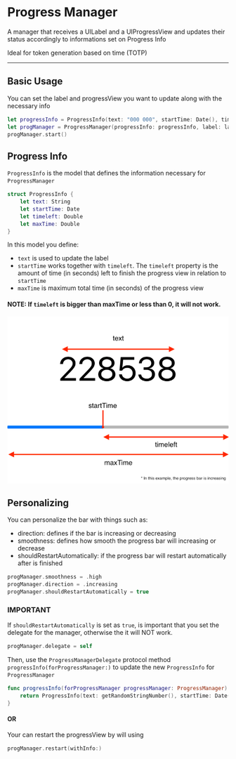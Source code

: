 #  Progress Manager
A manager that receives a UILabel and a UIProgressView and updates their status accordingly to informations set on Progress Info

Ideal for token generation based on time (TOTP)

---
## Basic Usage

You can set the label and progressView you want to update along with the necessary info

```swift
let progressInfo = ProgressInfo(text: "000 000", startTime: Date(), timeleft: 10.0, maxTime: 10.0)
let progManager = ProgressManager(progressInfo: progressInfo, label: label, progressView: progressView)
progManager.start()
```

## Progress Info

`ProgressInfo` is the model that defines the information necessary for `ProgressManager`

```swift
struct ProgressInfo {
    let text: String
    let startTime: Date
    let timeleft: Double
    let maxTime: Double
}
```

In this model you define:
- `text` is used to update the label
- `startTime` works together with `timeleft`. The `timeleft` property is the amount of time (in seconds) left to finish the progress view in relation to `startTime`
- `maxTime` is maximum total time (in seconds) of the progress view

#### NOTE: If `timeleft` is bigger than maxTime or less than 0, it will not work.

![ProgressInfo](progressManager_example_fig.png)

## Personalizing

You can personalize the bar with things such as:
- direction: defines if the bar is increasing or decreasing
- smoothness: defines how smooth the progress bar will increasing or decrease
- shouldRestartAutomatically: if the progress bar will restart automatically after is finished

```swift
progManager.smoothness = .high
progManager.direction = .increasing
progManager.shouldRestartAutomatically = true
```

### IMPORTANT

If `shouldRestartAutomatically` is set as `true`, is important that you set the delegate for the manager, otherwise the it will NOT work.

```swift
progManager.delegate = self
```

Then, use the `ProgressManagerDelegate` protocol method `progressInfo(forProgressManager:)` to update the new `ProgressInfo` for `ProgressManager`

```swift
func progressInfo(forProgressManager progressManager: ProgressManager) -> ProgressInfo {
    return ProgressInfo(text: getRandomStringNumber(), startTime: Date(), timeleft: 9.0, maxTime: 10.0)
}
```

#### OR

Your can restart the progressView by will using

```swift
progManager.restart(withInfo:)
```
